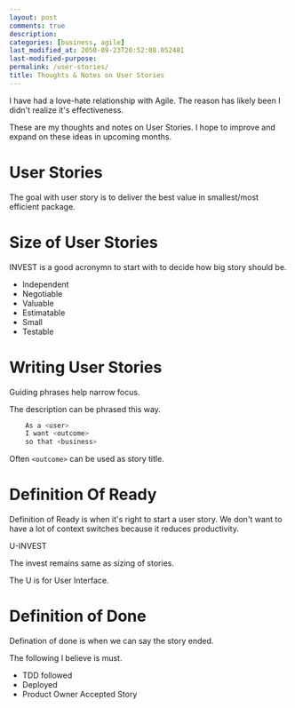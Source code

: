 ```yaml
---
layout: post
comments: true
description:
categories: [business, agile]
last_modified_at: 2050-09-23T20:52:08.052481
last-modified-purpose:
permalink: /user-stories/
title: Thoughts & Notes on User Stories
---
```


I have had a love-hate relationship with Agile. The reason has likely been I didn't realize it's effectiveness.

These are my thoughts and notes on User Stories. I hope to improve and expand on these ideas in upcoming months.

# User Stories

The goal with user story is to deliver the best value in smallest/most efficient package.

# Size of User Stories

INVEST is a good acronymn to start with to decide how big story should be.

- Independent
- Negotiable
- Valuable
- Estimatable
- Small
- Testable

# Writing User Stories

Guiding phrases help narrow focus. 

The description can be phrased this way.

```java
    As a <user>
    I want <outcome>
    so that <business>
```

Often `<outcome>` can be used as story title.

# Definition Of Ready

Definition of Ready is when it's right to start a user story. We don't want to have a lot of context switches because it reduces productivity.

U-INVEST

The invest remains same as sizing of stories.

The U is for User Interface.

# Definition of Done

Defination of done is when we can say the story ended.

The following I believe is must.

- TDD followed
- Deployed
- Product Owner Accepted Story

